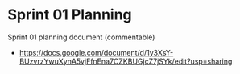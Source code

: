 # Sprint 01 Planning

Sprint 01 planning document (commentable)

- https://docs.google.com/document/d/1y3XsY-BUzvrzYwuXynA5vjFfnEna7CZKBUGjcZ7jSYk/edit?usp=sharing